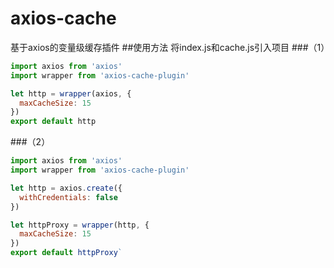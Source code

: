 # axios-cache
基于axios的变量级缓存插件
##使用方法
将index.js和cache.js引入项目
###（1）
```javascript
import axios from 'axios'
import wrapper from 'axios-cache-plugin'

let http = wrapper(axios, {
  maxCacheSize: 15
})
export default http
```
###（2）
```javascript
import axios from 'axios'
import wrapper from 'axios-cache-plugin'

let http = axios.create({
  withCredentials: false
})

let httpProxy = wrapper(http, {
  maxCacheSize: 15
})
export default httpProxy`
```
